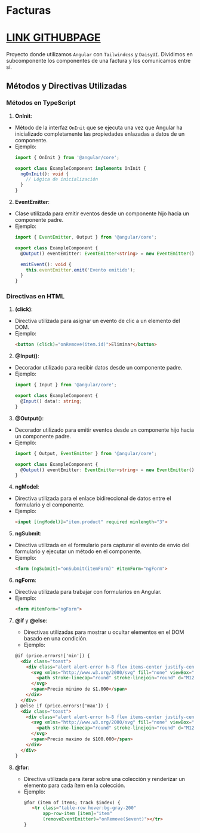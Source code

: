 # Facturas
# [LINK GITHUBPAGE](https://moisescornejo.github.io/angular-factura/)

Proyecto donde utilizamos `Angular` con `Tailwindcss` y `DaisyUI`. Dividimos en subcomponente los componentes de una factura y los comunicamos entre sí.

## Métodos y Directivas Utilizadas
### Métodos en TypeScript

1. **OnInit**:
  - Método de la interfaz `OnInit` que se ejecuta una vez que Angular ha inicializado completamente las propiedades enlazadas a datos de un componente.
  - Ejemplo:
    ```typescript
    import { OnInit } from '@angular/core';

    export class ExampleComponent implements OnInit {
      ngOnInit(): void {
        // Lógica de inicialización
      }
    }
    ```
2. **EventEmitter**:
  - Clase utilizada para emitir eventos desde un componente hijo hacia un componente padre.
  - Ejemplo:
    ```typescript
    import { EventEmitter, Output } from '@angular/core';

    export class ExampleComponent {
      @Output() eventEmitter: EventEmitter<string> = new EventEmitter();

      emitEvent(): void {
        this.eventEmitter.emit('Evento emitido');
      }
    }
    ```

### Directivas en HTML

1. **(click)**:
  - Directiva utilizada para asignar un evento de clic a un elemento del DOM.
  - Ejemplo:
    ```html
    <button (click)="onRemove(item.id)">Eliminar</button>
    ```

2. **@Input()**:
  - Decorador utilizado para recibir datos desde un componente padre.
  - Ejemplo:
    ```typescript
    import { Input } from '@angular/core';

    export class ExampleComponent {
      @Input() data!: string;
    }
    ```

3. **@Output()**:
  - Decorador utilizado para emitir eventos desde un componente hijo hacia un componente padre.
  - Ejemplo:
    ```typescript
    import { Output, EventEmitter } from '@angular/core';

    export class ExampleComponent {
      @Output() eventEmitter: EventEmitter<string> = new EventEmitter();
    }
    ```

4. **ngModel**:
  - Directiva utilizada para el enlace bidireccional de datos entre el formulario y el componente.
  - Ejemplo:
    ```html
    <input [(ngModel)]="item.product" required minlength="3">
    ```

5. **ngSubmit**:
  - Directiva utilizada en el formulario para capturar el evento de envío del formulario y ejecutar un método en el componente.
  - Ejemplo:
    ```html
    <form (ngSubmit)="onSubmit(itemForm)" #itemForm="ngForm">
    ```

6. **ngForm**:
  - Directiva utilizada para trabajar con formularios en Angular.
  - Ejemplo:
    ```html
    <form #itemForm="ngForm">
    ```

7. **@if** y **@else**:
   - Directivas utilizadas para mostrar u ocultar elementos en el DOM basado en una condición.
   - Ejemplo:
   ```html
   @if (price.errors!['min']) {
     <div class="toast">
       <div class="alert alert-error h-8 flex items-center justify-center">
         <svg xmlns="http://www.w3.org/2000/svg" fill="none" viewBox="0 0 24 24" stroke-width="1.5" stroke="currentColor" class="size-6">
           <path stroke-linecap="round" stroke-linejoin="round" d="M12 9v3.75m-9.303 3.376c-.866 1.5.217 3.374 1.948 3.374h14.71c1.73 0 2.813-1.874 1.948-3.374L13.949 3.378c-.866-1.5-3.032-1.5-3.898 0L2.697 16.126ZM12 15.75h.007v.008H12v-.008Z" />
         </svg>
         <span>Precio minimo de $1.000</span>
       </div>
     </div>
   } @else if (price.errors!['max']) {
     <div class="toast">
       <div class="alert alert-error h-8 flex items-center justify-center">
         <svg xmlns="http://www.w3.org/2000/svg" fill="none" viewBox="0 0 24 24" stroke-width="1.5" stroke="currentColor" class="size-6">
           <path stroke-linecap="round" stroke-linejoin="round" d="M12 9v3.75m-9.303 3.376c-.866 1.5.217 3.374 1.948 3.374h14.71c1.73 0 2.813-1.874 1.948-3.374L13.949 3.378c-.866-1.5-3.032-1.5-3.898 0L2.697 16.126ZM12 15.75h.007v.008H12v-.008Z" />
         </svg>
         <span>Precio maximo de $100.000</span>
       </div>
     </div>
   }
    ```

8. **@for**:
   - Directiva utilizada para iterar sobre una colección y renderizar un elemento para cada ítem en la colección.
   - Ejemplo:
     ```html
     @for (item of items; track $index) {
        <tr class="table-row hover:bg-gray-200"
            app-row-item [item]="item"
            (removeEventEmitter)="onRemove($event)"></tr>
     }
     ```
